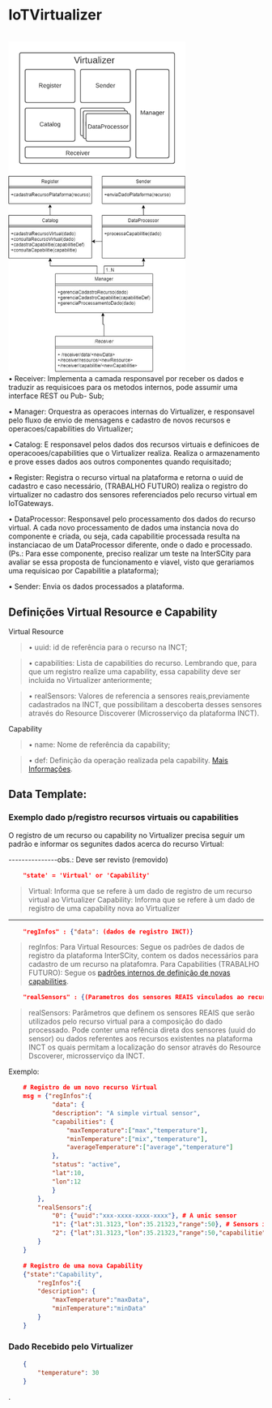 # IoTVirtualizer

<br>
<img src="Virtualizer.png" width="350">
<br>
<img src="virtualizer_classes.jpg" width="350">
<br>
• Receiver: Implementa a camada responsavel por receber os dados e traduzir as
requisicoes para os metodos internos, pode assumir uma interface REST ou Pub-
Sub;

• Manager: Orquestra as operacoes internas do Virtualizer, e responsavel pelo
fluxo de envio de mensagens e cadastro de novos recursos e operacoes/capabilities
do Virtualizer;

• Catalog: E responsavel pelos dados dos recursos virtuais e definicoes de
operacooes/capabilities que o Virtualizer realiza. Realiza o armazenamento e prove
esses dados aos outros componentes quando requisitado;

• Register: Registra o recurso virtual na plataforma e retorna o uuid de cadastro e caso necessário, (TRABALHO FUTURO) realiza o registro do virtualizer no cadastro dos sensores referenciados pelo recurso virtual em IoTGateways.

• DataProcessor: Responsavel pelo processamento dos dados do recurso virtual. A
cada novo processamento de dados uma instancia nova do componente e criada,
ou seja, cada capabilitie processada resulta na instanciacao de um DataProcessor
diferente, onde o dado e processado. (Ps.: Para esse componente, preciso realizar
um teste na InterSCity para avaliar se essa proposta de funcionamento e viavel,
visto que gerariamos uma requisicao por Capabilitie a plataforma);

• Sender: Envia os dados processados a plataforma.

## Definições Virtual Resource e Capability

Virtual Resource
>	• uuid: id de referência para o recurso na INCT;

>	• capabilities: Lista de capabilities do recurso. Lembrando que, para que um registro realize uma capability, essa capability deve ser incluida no Virtualizer anteriormente;

>	• realSensors: Valores de referencia a sensores reais,previamente cadastrados na INCT, que possibilitam a descoberta desses sensores através do Resource Discoverer (Microsserviço da plataforma INCT).

Capability
>	• name: Nome de referência da capability;

>	• def: Definição da operação realizada pela capability. [Mais Informações](defCapability.md).



## Data Template: 

### Exemplo dado p/registro recursos virtuais ou capabilities

O registro de um recurso ou capability no Virtualizer precisa seguir um padrão e informar os segunites dados acerca do recurso Virtual:

---------------obs.: Deve ser revisto (removido)
```json
	"state' = 'Virtual' or 'Capability' 
```

> Virtual: Informa que se refere à um dado de registro de um recurso virtual ao Virtualizer
> Capability: Informa que se refere à um dado de registro de uma capability nova ao Virtualizer
---------------

```json
	"regInfos" : {"data": (dados de registro INCT)}
```

> regInfos: 
>Para Virtual Resources: Segue os padrões de dados de registro da plataforma InterSCity, contem os dados necessários para cadastro de um recurso na platafomra.
> Para Capabilities (TRABALHO FUTURO): Segue os [padrões internos de definição de novas capabilities](defCapability.md).


```json
	"realSensors" : {(Parametros dos sensores REAIS vinculados ao recurso virtual)} 
```

> realSensors: Parâmetros que definem os sensores REAIS que serão utilizados pelo recurso virtual para a composição do dado processado. Pode conter uma refência direta dos sensores (uuid do sensor) ou dados referentes aos recursos existentes na plataforma INCT os quais permitam a localização do sensor através do Resource Dscoverer, microsserviço da INCT.

Exemplo:

```json
	# Registro de um novo recurso Virtual
	msg = {"regInfos":{
			"data": {
			"description": "A simple virtual sensor",
			"capabilities": {
				"maxTemperature":["max","temperature"],
				"minTemperature":["mix","temperature"],
				"averageTemperature":["average","temperature"]
			},
			"status": "active",
			"lat":10,
			"lon":12
			}
		},
		"realSensors":{
			"0": {"uuid":"xxx-xxxx-xxxx-xxxx"}, # A unic sensor
			"1": {"lat":31.3123,"lon":35.21323,"range":50}, # Sensors in a given location
			"2": {"lat":31.3123,"lon":35.21323,"range":50,"capabilitie":"temperature"} # Sensors in a given location with a certain capability
		}
	}
```
```json
	# Registro de uma nova Capability
	{"state":"Capability",
		"regInfos":{
		"description": {
			"maxTemperature":"maxData",
			"minTemperature":"minData"
		}
	}
```

### Dado Recebido pelo Virtualizer
```json
	{
		"temperature": 30
	}
```
.
